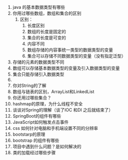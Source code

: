 1. java 的基本数据类型有哪些
1. 你用过哪些数组，数组和集合的区别
    1. 区别：
        1. 长度区别
        1. 数组的长度是固定的
        1. 集合的长度是可变的
        1. 内容不同
        1. 数组存储的内容事统一类型的数据类型的变量
        1. 集合可以存储不同数据类型的变量（没有指定泛型）
1. 存储的元素的数据类型不同
1. 数组可以存储基本数据类型的变量及引入数据类型的变量
1. 集合只能存储引入数据类型
1. 
1. 你对String的了解
1. 数组与链表的区别，ArrayList和LinkedList
1. 你还用过哪些集合？
1. hashmap的原理，为什么线程不安全
1. 谈谈对Spring的理解（谈了IOC 和DI 之后就结束了）
1. SpringBoot的组件有哪些
1. JavaScript如何触发点击事件
1. css 如何针对电脑和手机端设置不同的分辨率
1. bootstarp的原理
1. bootstrap 的组件有哪些
1. 项目中遇到什么问题？是如何解决的 
1. 类的加载经过哪些步骤